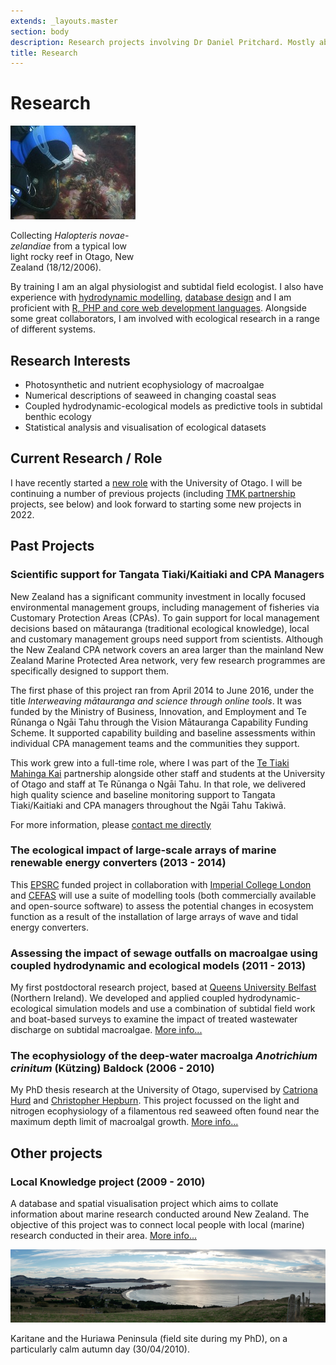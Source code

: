```yaml
---
extends: _layouts.master
section: body
description: Research projects involving Dr Daniel Pritchard. Mostly about seaweed, customary fisheries management and numerical methods in ecology.
title: Research
---
```


# Research

<div class="card float-sm-end mx-2" style="max-width: 200px;">
  <img class="card-img-top" src="/assets/images/DSCN3795_200px.jpg" alt="Collecting <em>Halopteris novae-zelandiae</em>.">
  <div class="card-body">
    <p class="card-text text-center">Collecting <em>Halopteris novae-zelandiae</em> from a typical low light rocky reef in Otago, New Zealand (18/12/2006).</p>
  </div>
</div>

By training I am an algal physiologist and subtidal field ecologist. I also have experience with [hydrodynamic modelling](outfall_modelling/), [database design](localknowledge/) and I am proficient with [R, PHP and core web development languages](code/).  Alongside some great collaborators, I am involved with ecological research in a range of different systems.  

## Research Interests

- Photosynthetic and nutrient ecophysiology of macroalgae
- Numerical descriptions of seaweed in changing coastal seas
- Coupled hydrodynamic-ecological models as predictive tools in subtidal benthic ecology
- Statistical analysis and visualisation of ecological datasets

## Current Research / Role

I have recently started a [new role](/contact) with the University of Otago. I will be continuing a number of previous projects (including [TMK partnership][TMK] projects, see below) and look forward to starting some new projects in 2022. 

## Past Projects

### Scientific support for Tangata Tiaki/Kaitiaki and CPA Managers  
New Zealand has a significant community investment in locally focused environmental management groups, including management of fisheries via Customary Protection Areas (CPAs). To gain support for local management decisions based on mātauranga (traditional ecological knowledge), local and customary management groups need support from scientists. Although the New Zealand CPA network covers an area larger than the mainland New Zealand Marine Protected Area network, very few research programmes are specifically designed to support them.

The first phase of this project ran from April 2014 to June 2016, under the title *Interweaving mātauranga and science through online tools*. It was funded by the Ministry of Business, Innovation, and Employment and Te Rūnanga o Ngāi Tahu through the Vision Mātauranga Capability Funding Scheme. It supported capability building and baseline assessments within individual CPA management teams and the communities they support. 

This work grew into a full-time role, where I was part of the [Te Tiaki Mahinga Kai][TMK] partnership alongside other staff and students at the University of Otago and staff at Te Rūnanga o Ngāi Tahu. In that role, we delivered high quality science and baseline monitoring support to Tangata Tiaki/Kaitiaki and CPA managers throughout the Ngāi Tahu Takiwā.   

For more information, please [contact me directly](/contact)

### The ecological impact of large-scale arrays of marine renewable energy converters (2013 - 2014)
This [EPSRC][EPSRC] funded project in collaboration with [Imperial College London][ICL] and [CEFAS][CEFAS] will use a suite of modelling tools (both commercially available and open-source software) to assess the potential changes in ecosystem function as a result of the installation of large arrays of wave and tidal energy converters.  

### Assessing the impact of sewage outfalls on macroalgae using coupled hydrodynamic and ecological models (2011 - 2013)
My first postdoctoral research project, based at [Queens University Belfast][QUB] (Northern Ireland). We developed and applied coupled hydrodynamic-ecological simulation models and use a combination of subtidal field work and boat-based surveys to examine the impact of treated wastewater discharge on subtidal macroalgae. [More info...](outfall_modelling/)

### The ecophysiology of the deep-water macroalga *Anotrichium crinitum* (Kützing) Baldock (2006 - 2010)
My PhD thesis research at the University of Otago, supervised by [Catriona Hurd][CLH] and [Christopher Hepburn][CDH]. This project focussed on the light and nitrogen ecophysiology of a filamentous red seaweed often found near the maximum depth limit of macroalgal growth.  [More info...](phd)  

## Other projects

### Local Knowledge project (2009 - 2010)
A database and spatial visualisation project which aims to collate information about marine research conducted around New Zealand.  The objective of this project was to connect local people with local (marine) research conducted in their area. [More info...](localknowledge)

<div class="card">
  <img class="card-img-top" src="/assets/images/Karitane_From_South.jpg" alt="Collecting <em>Karitane and the Huriawa Peninsula.">
  <div class="card-body">
    <p class="card-text text-center">Karitane and the Huriawa Peninsula (field site during my PhD), on a particularly calm autumn day (30/04/2010).</p>
  </div>
</div>

[CLH]: http://www.imas.utas.edu.au/people/profiles/current-staff/h/catriona-hurd
[CDH]: http://www.otago.ac.nz/marinescience/staff/chrishepburn.html
[QUB]: http://www.qub.ac.uk
[EPSRC]: http://www.epsrc.ac.uk
[ICL]: http://amcg.ese.ic.ac.uk
[CEFAS]: http://www.cefas.defra.gov.uk
[TMK]: https://www.mahingakai.org.nz
